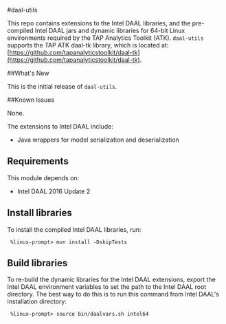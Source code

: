 #daal-utils

This repo contains extensions to the Intel DAAL libraries, and the pre-compiled Intel DAAL jars and dynamic libraries for 64-bit Linux environments required by the TAP Analytics Toolkit (ATK). `daal-utils` supports the TAP ATK daal-tk library, which is located at: [https://github.com/tapanalyticstoolkit/daal-tk](https://github.com/tapanalyticstoolkit/daal-tk).

##What's New

This is the initial release of `daal-utils`.

##Known Issues

None.

The extensions to Intel DAAL include:
* Java wrappers for model serialization and deserialization

## Requirements
This module depends on:
* Intel DAAL 2016 Update 2

## Install libraries
To install the compiled Intel DAAL libraries, run:

```
 %linux-prompt> mvn install -DskipTests
```

## Build libraries
To re-build the dynamic libraries for the Intel DAAL extensions, export the Intel DAAL environment variables to set the path to the Intel DAAL root directory. The best way to do this is to run this command from Intel DAAL's installation directory:

```
 %linux-prompt> source bin/daalvars.sh intel64
```
